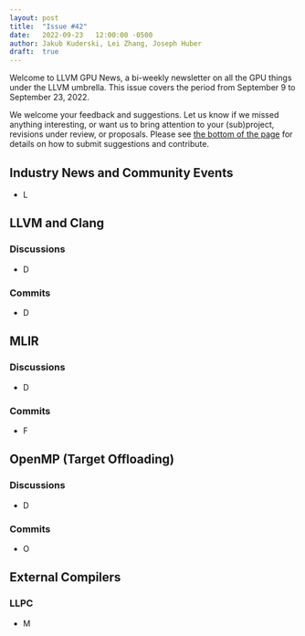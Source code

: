 ```yaml
---
layout: post
title:  "Issue #42"
date:   2022-09-23   12:00:00 -0500
author: Jakub Kuderski, Lei Zhang, Joseph Huber
draft:  true
---
```


Welcome to LLVM GPU News, a bi-weekly newsletter on all the GPU things under the LLVM umbrella.
This issue covers the period from September 9 to September 23, 2022.

We welcome your feedback and suggestions. Let us know if we missed anything interesting, or want us to bring attention to your (sub)project, revisions under review, or proposals. Please see [the bottom of the page](https://llvm-gpu-news.github.io/about/) for details on how to submit suggestions and contribute.


## Industry News and Community Events

*  L

##  LLVM and Clang

### Discussions
* D

### Commits

* D


## MLIR

### Discussions

* D

### Commits

* F


## OpenMP (Target Offloading)

### Discussions

* D

### Commits

* O

## External Compilers

### LLPC

* M
